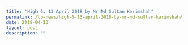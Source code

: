 ```yaml
---
title: "High 5: 13 April 2018 by Mr Md Sultan Karimshah"
permalink: /lp-news/high-5-13-april-2018-by-mr-md-sultan-karimshah/
date: 2018-04-13
layout: post
description: ""
---
```


